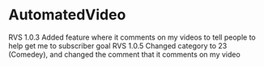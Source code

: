 # AutomatedVideo
RVS 1.0.3 Added feature where it comments on my videos to tell people to help get me to subscriber goal
RVS 1.0.5 Changed category to 23 (Comedey), and changed the comment that it comments on my video
